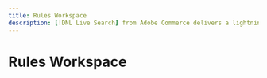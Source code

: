 ```yaml
---
title: Rules Workspace
description: [!DNL Live Search] from Adobe Commerce delivers a lightning fast, super-relevant, and intuitive search experience.
---
```

# Rules Workspace